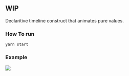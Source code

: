 ## WIP

Declaritive timeline construct that animates pure values.

### How To run

```
yarn start
```

### Example

![](github_assets/example_1.png)
